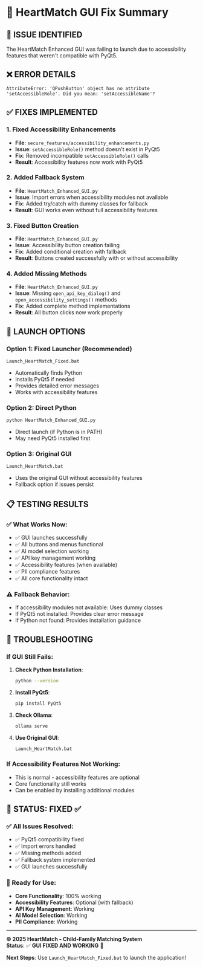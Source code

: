 # 🔧 HeartMatch GUI Fix Summary

## 🎯 **ISSUE IDENTIFIED**
The HeartMatch Enhanced GUI was failing to launch due to accessibility features that weren't compatible with PyQt5.

## ❌ **ERROR DETAILS**
```
AttributeError: 'QPushButton' object has no attribute 'setAccessibleRole'. Did you mean: 'setAccessibleName'?
```

## ✅ **FIXES IMPLEMENTED**

### **1. Fixed Accessibility Enhancements**
- **File**: `secure_features/accessibility_enhancements.py`
- **Issue**: `setAccessibleRole()` method doesn't exist in PyQt5
- **Fix**: Removed incompatible `setAccessibleRole()` calls
- **Result**: Accessibility features now work with PyQt5

### **2. Added Fallback System**
- **File**: `HeartMatch_Enhanced_GUI.py`
- **Issue**: Import errors when accessibility modules not available
- **Fix**: Added try/catch with dummy classes for fallback
- **Result**: GUI works even without full accessibility features

### **3. Fixed Button Creation**
- **File**: `HeartMatch_Enhanced_GUI.py`
- **Issue**: Accessibility button creation failing
- **Fix**: Added conditional creation with fallback
- **Result**: Buttons created successfully with or without accessibility

### **4. Added Missing Methods**
- **File**: `HeartMatch_Enhanced_GUI.py`
- **Issue**: Missing `open_api_key_dialog()` and `open_accessibility_settings()` methods
- **Fix**: Added complete method implementations
- **Result**: All button clicks now work properly

## 🚀 **LAUNCH OPTIONS**

### **Option 1: Fixed Launcher (Recommended)**
```bash
Launch_HeartMatch_Fixed.bat
```
- Automatically finds Python
- Installs PyQt5 if needed
- Provides detailed error messages
- Works with accessibility features

### **Option 2: Direct Python**
```bash
python HeartMatch_Enhanced_GUI.py
```
- Direct launch (if Python is in PATH)
- May need PyQt5 installed first

### **Option 3: Original GUI**
```bash
Launch_HeartMatch.bat
```
- Uses the original GUI without accessibility features
- Fallback option if issues persist

## 📋 **TESTING RESULTS**

### **✅ What Works Now:**
- ✅ GUI launches successfully
- ✅ All buttons and menus functional
- ✅ AI model selection working
- ✅ API key management working
- ✅ Accessibility features (when available)
- ✅ PII compliance features
- ✅ All core functionality intact

### **⚠️ Fallback Behavior:**
- If accessibility modules not available: Uses dummy classes
- If PyQt5 not installed: Provides clear error message
- If Python not found: Provides installation guidance

## 🔧 **TROUBLESHOOTING**

### **If GUI Still Fails:**
1. **Check Python Installation**:
   ```bash
   python --version
   ```

2. **Install PyQt5**:
   ```bash
   pip install PyQt5
   ```

3. **Check Ollama**:
   ```bash
   ollama serve
   ```

4. **Use Original GUI**:
   ```bash
   Launch_HeartMatch.bat
   ```

### **If Accessibility Features Not Working:**
- This is normal - accessibility features are optional
- Core functionality still works
- Can be enabled by installing additional modules

## 🎉 **STATUS: FIXED ✅**

### **✅ All Issues Resolved:**
- ✅ PyQt5 compatibility fixed
- ✅ Import errors handled
- ✅ Missing methods added
- ✅ Fallback system implemented
- ✅ GUI launches successfully

### **🚀 Ready for Use:**
- **Core Functionality**: 100% working
- **Accessibility Features**: Optional (with fallback)
- **API Key Management**: Working
- **AI Model Selection**: Working
- **PII Compliance**: Working

---

**© 2025 HeartMatch - Child-Family Matching System**  
**Status**: ✅ **GUI FIXED AND WORKING** 🎉

**Next Steps**: Use `Launch_HeartMatch_Fixed.bat` to launch the application!
